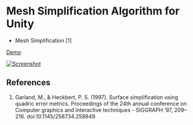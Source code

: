 Mesh Simplification Algorithm for Unity
==
* Mesh Simplification [1]

[Demo](http://nobnak.github.io/SceneSamples/Garland97/Garland97.html)

[![Screenshot](http://i.vimeocdn.com/video/500090197_640.jpg)](https://vimeo.com/114418175)

## References
1. Garland, M., & Heckbert, P. S. (1997). Surface simplification using quadric error metrics. Proceedings of the 24th annual conference on Computer graphics and interactive techniques - SIGGRAPH  ’97, 209–216. doi:10.1145/258734.258849
